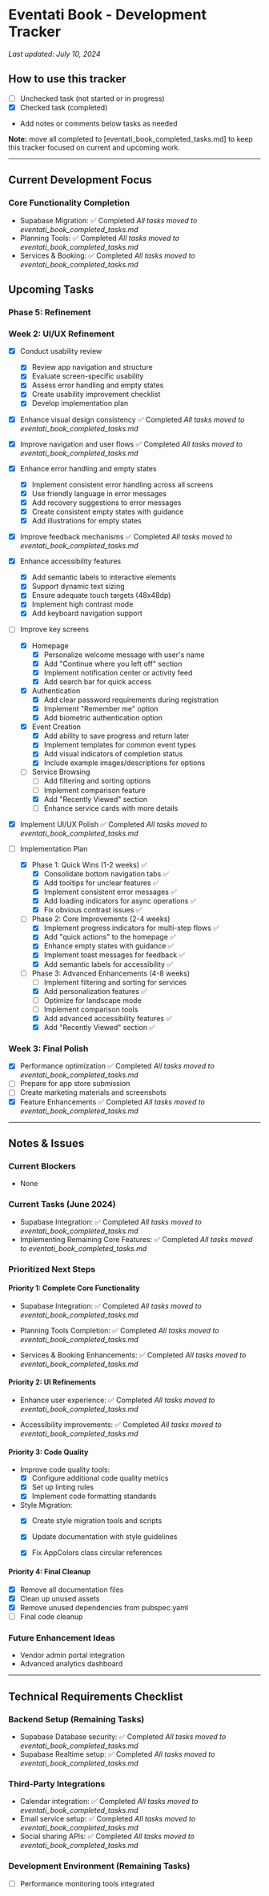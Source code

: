 # Eventati Book - Development Tracker
*Last updated: July 10, 2024*

## How to use this tracker
- [ ] Unchecked task (not started or in progress)
- [x] Checked task (completed)
- Add notes or comments below tasks as needed

**Note:** move all completed to [eventati_book_completed_tasks.md] to keep this tracker focused on current and upcoming work.

---

## Current Development Focus

### Core Functionality Completion
- Supabase Migration: ✅ Completed
  *All tasks moved to eventati_book_completed_tasks.md*
- Planning Tools: ✅ Completed
  *All tasks moved to eventati_book_completed_tasks.md*
- Services & Booking: ✅ Completed
  *All tasks moved to eventati_book_completed_tasks.md*

## Upcoming Tasks

### Phase 5: Refinement

### Week 2: UI/UX Refinement
- [x] Conduct usability review
  - [x] Review app navigation and structure
  - [x] Evaluate screen-specific usability
  - [x] Assess error handling and empty states
  - [x] Create usability improvement checklist
  - [x] Develop implementation plan

- [x] Enhance visual design consistency ✅ Completed
  *All tasks moved to eventati_book_completed_tasks.md*

- [x] Improve navigation and user flows ✅ Completed
  *All tasks moved to eventati_book_completed_tasks.md*

- [x] Enhance error handling and empty states
  - [x] Implement consistent error handling across all screens
  - [x] Use friendly language in error messages
  - [x] Add recovery suggestions to error messages
  - [x] Create consistent empty states with guidance
  - [x] Add illustrations for empty states

- [x] Improve feedback mechanisms ✅ Completed
  *All tasks moved to eventati_book_completed_tasks.md*

- [x] Enhance accessibility features
  - [x] Add semantic labels to interactive elements
  - [x] Support dynamic text sizing
  - [x] Ensure adequate touch targets (48x48dp)
  - [x] Implement high contrast mode
  - [x] Add keyboard navigation support

- [ ] Improve key screens
  - [x] Homepage
    - [x] Personalize welcome message with user's name
    - [x] Add "Continue where you left off" section
    - [x] Implement notification center or activity feed
    - [x] Add search bar for quick access
  - [x] Authentication
    - [x] Add clear password requirements during registration
    - [x] Implement "Remember me" option
    - [x] Add biometric authentication option
  - [x] Event Creation
    - [x] Add ability to save progress and return later
    - [x] Implement templates for common event types
    - [x] Add visual indicators of completion status
    - [x] Include example images/descriptions for options
  - [ ] Service Browsing
    - [ ] Add filtering and sorting options
    - [ ] Implement comparison feature
    - [x] Add "Recently Viewed" section
    - [ ] Enhance service cards with more details
- [x] Implement UI/UX Polish ✅ Completed
  *All tasks moved to eventati_book_completed_tasks.md*

- [ ] Implementation Plan
  - [x] Phase 1: Quick Wins (1-2 weeks) ✅
    - [x] Consolidate bottom navigation tabs ✅
    - [x] Add tooltips for unclear features ✅
    - [x] Implement consistent error messages ✅
    - [x] Add loading indicators for async operations ✅
    - [x] Fix obvious contrast issues ✅
  - [ ] Phase 2: Core Improvements (2-4 weeks)
    - [x] Implement progress indicators for multi-step flows ✅
    - [x] Add "quick actions" to the homepage ✅
    - [x] Enhance empty states with guidance ✅
    - [x] Implement toast messages for feedback ✅
    - [x] Add semantic labels for accessibility ✅
  - [ ] Phase 3: Advanced Enhancements (4-8 weeks)
    - [ ] Implement filtering and sorting for services
    - [x] Add personalization features ✅
    - [ ] Optimize for landscape mode
    - [ ] Implement comparison tools
    - [x] Add advanced accessibility features ✅
    - [x] Add "Recently Viewed" section ✅

### Week 3: Final Polish
- [x] Performance optimization ✅ Completed
  *All tasks moved to eventati_book_completed_tasks.md*
- [ ] Prepare for app store submission
- [ ] Create marketing materials and screenshots
- [x] Feature Enhancements ✅ Completed
  *All tasks moved to eventati_book_completed_tasks.md*

---

## Notes & Issues

### Current Blockers
- None



### Current Tasks (June 2024)
- Supabase Integration: ✅ Completed
  *All tasks moved to eventati_book_completed_tasks.md*
- Implementing Remaining Core Features: ✅ Completed
  *All tasks moved to eventati_book_completed_tasks.md*

### Prioritized Next Steps

#### Priority 1: Complete Core Functionality
- Supabase Integration: ✅ Completed
  *All tasks moved to eventati_book_completed_tasks.md*

- Planning Tools Completion: ✅ Completed
  *All tasks moved to eventati_book_completed_tasks.md*

- Services & Booking Enhancements: ✅ Completed
  *All tasks moved to eventati_book_completed_tasks.md*

#### Priority 2: UI Refinements
- Enhance user experience: ✅ Completed
  *All tasks moved to eventati_book_completed_tasks.md*

- Accessibility improvements: ✅ Completed
  *All tasks moved to eventati_book_completed_tasks.md*

#### Priority 3: Code Quality
- Improve code quality tools:
  - [x] Configure additional code quality metrics
  - [x] Set up linting rules
  - [x] Implement code formatting standards

- Style Migration:
  - [x] Create style migration tools and scripts
  - [x] Update documentation with style guidelines
  - [x] Fix AppColors class circular references


#### Priority 4: Final Cleanup
- [x] Remove all documentation files
- [x] Clean up unused assets
- [x] Remove unused dependencies from pubspec.yaml
- [ ] Final code cleanup

### Future Enhancement Ideas
- Vendor admin portal integration
- Advanced analytics dashboard



---

## Technical Requirements Checklist

### Backend Setup (Remaining Tasks)
- Supabase Database security: ✅ Completed
  *All tasks moved to eventati_book_completed_tasks.md*
- Supabase Realtime setup: ✅ Completed
  *All tasks moved to eventati_book_completed_tasks.md*

### Third-Party Integrations
- Calendar integration: ✅ Completed
  *All tasks moved to eventati_book_completed_tasks.md*
- Email service setup: ✅ Completed
  *All tasks moved to eventati_book_completed_tasks.md*
- Social sharing APIs: ✅ Completed
  *All tasks moved to eventati_book_completed_tasks.md*

### Development Environment (Remaining Tasks)
- [ ] Performance monitoring tools integrated
